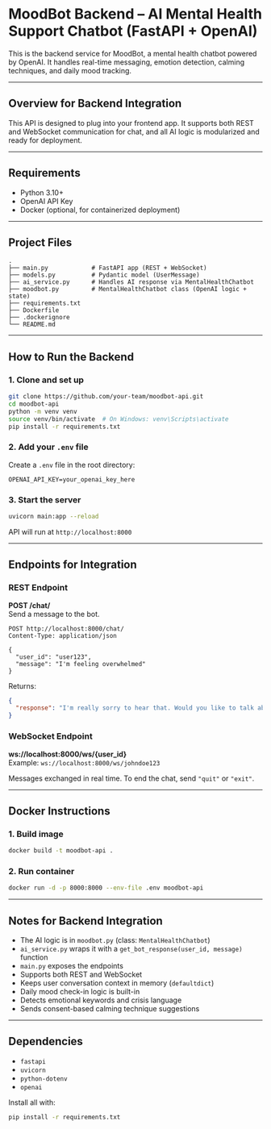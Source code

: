 
# MoodBot Backend – AI Mental Health Support Chatbot (FastAPI + OpenAI)

This is the backend service for MoodBot, a mental health chatbot powered by OpenAI. It handles real-time messaging, emotion detection, calming techniques, and daily mood tracking.

---

## Overview for Backend Integration

This API is designed to plug into your frontend app. It supports both REST and WebSocket communication for chat, and all AI logic is modularized and ready for deployment.

---

## Requirements

- Python 3.10+
- OpenAI API Key
- Docker (optional, for containerized deployment)

---

## Project Files

```
.
├── main.py            # FastAPI app (REST + WebSocket)
├── models.py          # Pydantic model (UserMessage)
├── ai_service.py      # Handles AI response via MentalHealthChatbot
├── moodbot.py         # MentalHealthChatbot class (OpenAI logic + state)
├── requirements.txt
├── Dockerfile
├── .dockerignore
└── README.md
```

---

## How to Run the Backend

### 1. Clone and set up
```bash
git clone https://github.com/your-team/moodbot-api.git
cd moodbot-api
python -m venv venv
source venv/bin/activate  # On Windows: venv\Scripts\activate
pip install -r requirements.txt
```

### 2. Add your `.env` file
Create a `.env` file in the root directory:
```env
OPENAI_API_KEY=your_openai_key_here
```

### 3. Start the server
```bash
uvicorn main:app --reload
```

API will run at `http://localhost:8000`

---

## Endpoints for Integration

### REST Endpoint
**POST /chat/**  
Send a message to the bot.

```http
POST http://localhost:8000/chat/
Content-Type: application/json

{
  "user_id": "user123",
  "message": "I'm feeling overwhelmed"
}
```

Returns:
```json
{
  "response": "I'm really sorry to hear that. Would you like to talk about it?"
}
```

### WebSocket Endpoint
**ws://localhost:8000/ws/{user_id}**  
Example: `ws://localhost:8000/ws/johndoe123`

Messages exchanged in real time. To end the chat, send `"quit"` or `"exit"`.

---

## Docker Instructions 

### 1. Build image
```bash
docker build -t moodbot-api .
```

### 2. Run container
```bash
docker run -d -p 8000:8000 --env-file .env moodbot-api
```

---

## Notes for Backend Integration

- The AI logic is in `moodbot.py` (class: `MentalHealthChatbot`)
- `ai_service.py` wraps it with a `get_bot_response(user_id, message)` function
- `main.py` exposes the endpoints
- Supports both REST and WebSocket
- Keeps user conversation context in memory (`defaultdict`)
- Daily mood check-in logic is built-in
- Detects emotional keywords and crisis language
- Sends consent-based calming technique suggestions

---

## Dependencies

- `fastapi`
- `uvicorn`
- `python-dotenv`
- `openai`

Install all with:
```bash
pip install -r requirements.txt
```
